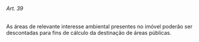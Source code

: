 
###### Art. 39
As áreas de relevante interesse ambiental presentes no imóvel poderão ser descontadas para fins de cálculo da destinação de áreas públicas.
